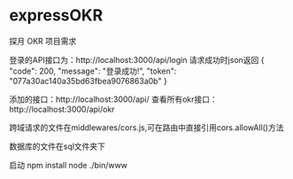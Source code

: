 # expressOKR
探月 OKR 项目需求

登录的API接口为：http://localhost:3000/api/login
请求成功时json返回
{
    "code": 200,
    "message": "登录成功!",
    "token": "077a30ac140a35bd63fbea9076863a0b"
}

添加的接口：http://localhost:3000/api/
查看所有okr接口：http://localhost:3000/api/okr


跨域请求的文件在middlewares/cors.js,可在路由中直接引用cors.allowAll()方法

数据库的文件在sql文件夹下


启动 npm install 
    node ./bin/www
    



